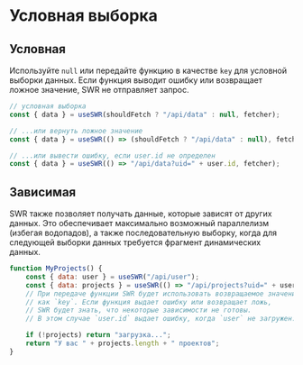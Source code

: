 # Условная выборка

## Условная

Используйте `null` или передайте функцию в качестве `key` для условной выборки данных. Если функция выводит ошибку или возвращает ложное значение, SWR не отправляет запрос.

```js
// условная выборка
const { data } = useSWR(shouldFetch ? "/api/data" : null, fetcher);

// ...или вернуть ложное значение
const { data } = useSWR(() => (shouldFetch ? "/api/data" : null), fetcher);

// ...или вывести ошибку, если user.id не определен
const { data } = useSWR(() => "/api/data?uid=" + user.id, fetcher);
```

## Зависимая

SWR также позволяет получать данные, которые зависят от других данных. Это обеспечивает максимально возможный параллелизм (избегая водопадов), а также последовательную выборку, когда для следующей выборки данных требуется фрагмент динамических данных.

```js
function MyProjects() {
    const { data: user } = useSWR("/api/user");
    const { data: projects } = useSWR(() => "/api/projects?uid=" + user.id);
    // При передаче функции SWR будет использовать возвращаемое значение
    // как `key`. Если функция выдает ошибку или возвращает ложь,
    // SWR будет знать, что некоторые зависимости не готовы.
    // В этом случае `user.id` выдает ошибку, когда `user` не загружен.

    if (!projects) return "загрузка...";
    return "У вас " + projects.length + " проектов";
}
```
